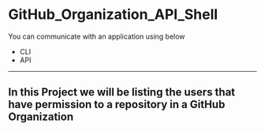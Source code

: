 # GitHub_Organization_API_Shell

You can communicate with an application using below

- CLI
- API

---
## In this Project we will be listing the users that have permission to a repository in a GitHub Organization 
